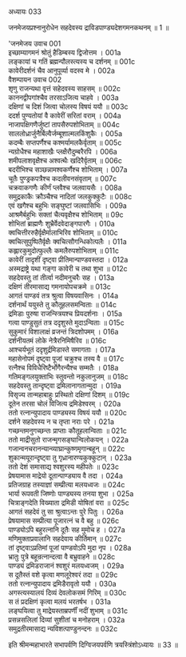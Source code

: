 अध्यायः 033

जनमेजयप्रश्नानुरोधेन सहदेवस्य द्राविडपाण्ड्यदेशगमनकथनम् ॥ 1 ॥

\'जनमेजय उवाच 	001  
इच्छाम्यागमनं श्रोतुं हैडिम्बस्य द्विजोत्तम ।	001a  
लङ्कायां च गतिं ब्रह्मन्पौलस्त्यस्य च दर्शनम् ॥	001c  
कावेरीदर्शनं चैव आनुपूर्व्या वदस्व मे ।	002a  
वैशम्पायन उवाच 	002  
शृणु राजन्यथा वृत्तं सहेदवस्य साहसम् ॥	002c  
काननद्वीपगांश्चैव तरसाऽजित्य चाहवे ।	003a  
दक्षिणां च दिशं जित्वा चोलस्य विषयं ययौ ॥	003c  
ददर्श पुण्यतोयां वै कावेरीं सरितां वराम् ।	004a  
नाजापक्षिगणैर्जुष्टां तापसैरुपशोभिताम् ॥	004c  
साललोध्रार्जुनैर्बिल्वैर्जम्बूशाल्मलकिंशुकैः ।	005a  
कदम्बैः सप्तपर्णैश्च कश्मर्यामलकैर्वृताम् ॥	005c  
न्यग्रोधैश्च महाशाखैः प्लक्षैरौदुम्बरैरपि । 	006a  
शमीपलाशवृक्षैश्च अश्वत्थैः खदिरैर्वृताम् ॥ 	006c  
बदरीभिश्च सञ्छन्नामश्वकर्णैश्च शोभिताम् ।	007a  
चूतैः पुण्ड्रकपत्रैश्च कदलीवनसंवृताम् ॥ 	007c  
चक्रवाकगणैः कीर्णं प्लवैश्च जलवायसैः ।	008a  
समुद्रकाकैः क्रौञ्चैश्च नादितां जलकुक्कुटैः ॥	008c  
एवं खगैश्च बहुभिः सङ्घुष्टां जलवासिभिः ।	009a  
आश्रमैर्बहुभिः सक्तां चैत्यवृक्षैश्च शोभिताम् ॥	09c  
शोभितां ब्राह्मणैः शुभ्रैर्वेदवेदाङ्गपारगैः ।	010a  
क्वचित्तीररुहैर्वृक्षैर्मालाभिरिव शोभिताम् ॥	010c  
क्वचित्सुपुष्पितैर्वृक्षैः क्वचित्सौगन्धिकोत्पलैः ।	011a  
कह्लारकुमुदोत्फुल्लैः कमलैरुपशोभिताम् ॥	011c  
कावेरीं तादृशीं दृष्ट्वा प्रीतिमान्पाण्डवस्तदा ।	012a  
अस्मद्राष्ट्रे यथा गङ्गा कावेरी च तथा शुभा ॥	012c  
सहदेवस्तु तां तीर्त्वा नदीमनुचरैः सह ।	013a  
दक्षिणं तीरमासाद्य गमनायोपचक्रमे ॥ 	013c  
आगतं पाण्डवं तत्र श्रुत्वा विषयवासिनः ।	014a  
दर्शनार्थं ययुस्ते तु कौतूहलसमन्विताः ॥	014c  
द्रमिडाः पुरुषा राजन्स्त्रियश्च प्रियदर्शनाः । 	015a  
गत्वा पाण्डुसुतं तत्र ददृशुस्ते मुदाऽन्विताः ॥	015c  
सुकुमारं विशालाक्षं व्रजन्तं त्रिदशोपमम् ।	016a  
दर्शनीयतमं लोके नेत्रैरनिमिषैरिव ॥	016c  
आश्चर्यभूतं ददृशुर्द्रमिडास्ते समागताः ।	017a  
महासेनोपमं दृष्ट्वा पूजां चक्रुश्च तस्य वै ॥	017c  
रत्नैश्च विविधैरिष्टैर्भोगैरन्यैश्च सम्मतैः ।	018a  
गतिमङ्गलयुक्ताभिः स्तुवन्तो नकुलानुजम् ॥ 	018c  
सहदेवस्तु तान्दृष्ट्वा द्रमिलानागतान्मुदा ।	019a  
विसृज्य तान्महाबाहुः प्रस्थितो दक्षिणां दिशम् ॥	019c  
दूतेन तरसा चोलं विजित्य द्रमिडेश्वरम् ।	020a  
ततो रत्नान्युपादाय पाण्ड्यस्य विषयं ययौ ॥ 	020c  
दर्शने सहदेवस्य न च तृप्ता नराः परे ।	021a  
गच्छन्तमनुगच्छन्तः प्राप्ताः कौतूहलान्विताः ॥	021c  
ततो माद्रीसुतो राजन्मृगसङ्घान्विलोकयन् । 	022a  
गजान्वनचरानन्यान्व्याघ्रान्कुष्णमृगान्बहून् ॥	022c  
शुकान्मयूरान्दृष्ट्वा तु गृध्रानारण्यकुक्कुटान् ।	023a  
ततो देशं समासाद्य श्वशुरस्य महीपतेः ॥	023c  
प्रेषयामास माद्रेयो दूतान्पाण्ड्याय वै तदा ।	024a  
प्रतिजग्राह तस्याज्ञां सम्प्रीत्या मलयध्वजः ॥	024c  
भार्या रूपवती जिष्णोः पाण्ड्यस्य तनया शुभा ।	025a  
चित्राङ्गदेति विख्याता द्रमिडी योषितां वरा ॥	025c  
आगतं सहदेवं तु सा श्रुत्वाऽन्तः पुरे पितुः ।	026a  
प्रेषयामास सम्प्रीत्या पूजारत्नं च वै बहु ॥	026c  
पाण्ड्योऽपि बहुरत्नानि दूतैः सह मुमोच ह ।	027a  
मणिमुक्ताप्रवालानि सहदेवाय कीर्तिमान् ॥	027c  
तां दृष्ट्वाऽप्रतिमां पूजां पाण्डवोऽपि मुदा नृप ।	028a  
भ्रातुः पुत्रे बहून्रत्नान्दत्वा वै बभ्रुवाहने ॥ 	028c  
पाण्ड्यं द्रमिडराजानं श्वशुरं मलयध्वजम् ।	029a  
स दूतैस्तं वशे कृत्वा मणलूरेश्वरं तदा ॥	029c  
ततो रत्नान्युपादाय द्रमिडैरावृतो ययौ ।	030a  
अगस्त्यस्यालयं दिव्यं देवलोकसमं गिरिम् ॥	030c  
स तं प्रदक्षिणं कृत्वा मलयं भरतर्षभ ।	031a  
लङ्घयित्वा तु माद्रेयस्ताम्रपर्णीं  नदीं शुभाम् ॥ 	031c  
प्रसन्नसलिलां दिव्यां सुशीतां च मनोहराम् ।	032a  
समुद्रतीरमासाद्य न्यविशत्पाण्डुनन्दनः ॥ 	032c  

इति श्रीमन्महाभारते सभापर्वणि दिग्विजयपर्वणि त्रयस्त्रिंशोऽध्यायः ॥ 33 ॥
